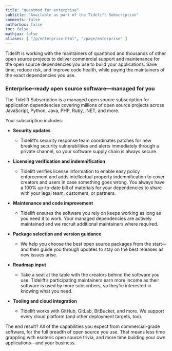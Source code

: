 ```yaml
---
title: "quantmod for enterprise"
subtitle: "Available as part of the Tidelift Subscription"
comments: false
authorbox: false
toc: false
mathjax: false
aliases: [ "/p/enterprise.html", "/page/enterprise" ]
---
```


Tidelift is working with the maintainers of quantmod and thousands of other open source projects to deliver commercial support and maintenance for the open source dependencies you use to build your applications. Save time, reduce risk, and improve code health, while paying the maintainers of the exact dependencies you use.


### Enterprise-ready open source software—managed for you
The Tidelift Subscription is a managed open source subscription for application dependencies covering millions of open source projects across JavaScript, Python, Java, PHP, Ruby, .NET, and more.

Your subscription includes:

* **Security updates**
    * Tidelift’s security response team coordinates patches for new breaking security vulnerabilities and alerts immediately through a private channel, so your software supply chain is always secure.

* **Licensing verification and indemnification**
    * Tidelift verifies license information to enable easy policy enforcement and adds intellectual property indemnification to cover creators and users in case something goes wrong. You always have a 100% up-to-date bill of materials for your dependencies to share with your legal team, customers, or partners.

* **Maintenance and code improvement**
    * Tidelift ensures the software you rely on keeps working as long as you need it to work. Your managed dependencies are actively maintained and we recruit additional maintainers where required.

* **Package selection and version guidance**
    * We help you choose the best open source packages from the start—and then guide you through updates to stay on the best releases as new issues arise.

* **Roadmap input**
    * Take a seat at the table with the creators behind the software you use. Tidelift’s participating maintainers earn more income as their software is used by more subscribers, so they’re interested in knowing what you need.

* **Tooling and cloud integration**
    * Tidelift works with GitHub, GitLab, BitBucket, and more. We support every cloud platform (and other deployment targets, too).


The end result? All of the capabilities you expect from commercial-grade software, for the full breadth of open source you use. That means less time grappling with esoteric open source trivia, and more time building your own applications—and your business.
